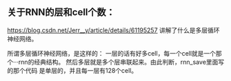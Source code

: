 ## 关于RNN的层和cell个数：
https://blog.csdn.net/Jerr__y/article/details/61195257
 讲解了什么是多层循环神经网络。
 
 所谓多层循环神经网络，是这样的：
 一层的话有好多cell，每一个cell就是一个那个···rnn的经典结构。
 然后多层就是多个层串联起来。由此判断，rnn_save里面写的那个代码
 是单层的，并且每一层有128个cell。